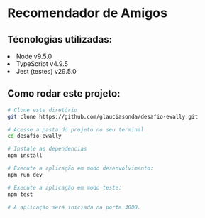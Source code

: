 # Recomendador de Amigos

## Técnologias utilizadas: 
<li> Node v9.5.0</li>
<li>TypeScript v4.9.5</li>
<li>Jest (testes) v29.5.0



## Como rodar este projeto:
```bash
# Clone este diretório 
git clone https://github.com/glauciasonda/desafio-ewally.git

# Acesse a pasta do projeto no seu terminal 
cd desafio-ewally

# Instale as dependencias
npm install 

# Execute a aplicação em modo desenvolvimento:
npm run dev 

# Execute a aplicação em modo teste:
npm test 

# A aplicação será iniciada na porta 3000. 
